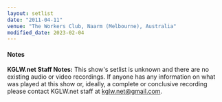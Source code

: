 ```yaml
---
layout: setlist
date: "2011-04-11"
venue: "The Workers Club, Naarm (Melbourne), Australia"
modified_date: 2023-02-04
---
```


#### Notes

**KGLW.net Staff Notes:** This show's setlist is unknown and there are no existing audio or video recordings. If anyone has any information on what was played at this show or, ideally, a complete or conclusive recording please contact KGLW.net staff at kglw.net@gmail.com.

